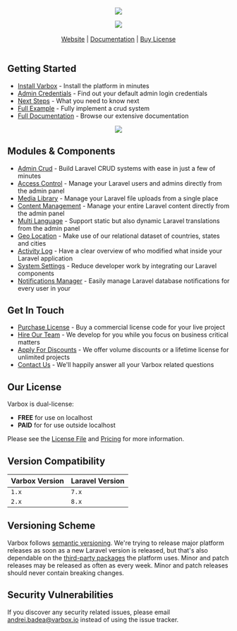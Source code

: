 <br>
<p align="center">
    <a href="https://varbox.io" title="Varbox Admin Screenshot">
        <img src="https://varbox.io/images/cover-with-title.png" style="max-width: 690px" />
    </a>
<p>
<p align="center">
    <a href="LICENSE.md" title="Software License">
        <img src="https://img.shields.io/badge/License-dual-blue">
    </a>
    <br><br>
    <a href="https://varbox.io/">Website</a> | 
    <a href="https://varbox.io/docs/2.x/installation">Documentation</a> | 
    <a href="https://varbox.io/buy">Buy License</a>
    <br><br>
</p>

## Getting Started

- [Install Varbox](https://varbox.io/docs/installation) - Install the platform in minutes
- [Admin Credentials](https://varbox.io/docs/admin-credentials) - Find out your default admin login credentials
- [Next Steps](https://varbox.io/docs/next-steps) - What you need to know next
- [Full Example](https://varbox.io/docs/full-example) - Fully implement a crud system
- [Full Documentation](https://varbox.io/docs) - Browse our extensive documentation

<p align="center">
    <a href="https://varbox.io" title="Varbox Admin Screenshot">
        <img src="https://varbox.io/images/dashboard-with-filters.png" style="max-width: 690px" />
    </a>
<p>

## Modules & Components

- [Admin Crud](https://varbox.io/admin-crud) - Build Laravel CRUD systems with ease in just a few of minutes
- [Access Control](https://varbox.io/access-control) - Manage your Laravel users and admins directly from the admin panel
- [Media Library](https://varbox.io/media-library) - Manage your Laravel file uploads from a single place
- [Content Management](https://varbox.io/content-management) - Manage your entire Laravel content directly from the admin panel
- [Multi Language](https://varbox.io/multi-language) - Support static but also dynamic Laravel translations from the admin panel
- [Geo Location](https://varbox.io/geo-location) - Make use of our relational dataset of countries, states and cities
- [Activity Log](https://varbox.io/activity-log) - Have a clear overview of who modified what inside your Laravel application
- [System Settings](https://varbox.io/system-settings) - Reduce developer work by integrating our Laravel components
- [Notifications Manager](https://varbox.io/notifications-manager) - Easily manage Laravel database notifications for every user in your 

## Get In Touch

- [Purchase License](https://varbox.io/buy) - Buy a commercial license code for your live project
- [Hire Our Team](https://varbox.io/hire) - We develop for you while you focus on business critical matters
- [Apply For Discounts](https://varbox.io/discount) - We offer volume discounts or a lifetime license for unlimited projects
- [Contact Us](https://varbox.io/contact) - We'll happily answer all your Varbox related questions

## Our License

Varbox is dual-license: 

- **FREE** for use on localhost
- **PAID** for for use outside localhost

Please see the [License File](LICENSE.md) and [Pricing](https://varbox.io/buy) for more information.

## Version Compatibility

| Varbox Version    | Laravel Version |
| ----------------- | --------------- |
| `1.x`             | `7.x`           |
| `2.x`             | `8.x`           |

## Versioning Scheme

Varbox follows [semantic versioning](https://semver.org/). We're trying to release major platform releases as soon as a new Laravel version is released, but that's also dependable on the [third-party packages](https://varbox.io/docs/third-party-tools) the platform uses. Minor and patch releases may be released as often as every week. Minor and patch releases should never contain breaking changes.

## Security Vulnerabilities

If you discover any security related issues, please email [andrei.badea@varbox.io](mailto:andrei.badea@varbox.io) instead of using the issue tracker.
